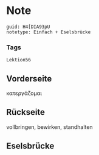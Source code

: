 # Note
```
guid: H4[DIA93pU
notetype: Einfach + Eselsbrücke
```

### Tags
```
Lektion56
```

## Vorderseite
κατεργάζομαι

## Rückseite
vollbringen, bewirken, standhalten

## Eselsbrücke

